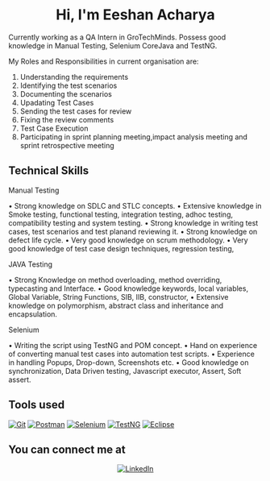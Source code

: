 <h1 align="center">
Hi, I'm Eeshan Acharya
 </h1>

<p>
Currently working as a QA Intern  in GroTechMinds. Possess good knowledge in Manual Testing, Selenium CoreJava and TestNG.

My Roles and Responsibilities in current organisation are:
1.  Understanding the requirements
2.  Identifying the test scenarios	
3.  Documenting the scenarios
4.  Upadating Test Cases
5.  Sending the test cases for review
6.  Fixing the review comments
7.  Test Case Execution
8.  Participating in sprint planning meeting,impact analysis meeting and sprint retrospective meeting	
</p>

## Technical Skills
<p>
Manual Testing

•	Strong knowledge on SDLC and STLC concepts.
•	Extensive knowledge in Smoke testing, functional testing, integration testing, adhoc testing, compatibility testing and system testing.
•	Strong knowledge in writing test cases, test scenarios and test planand reviewing it.
•	Strong knowledge on defect life cycle.
•	Very good knowledge on scrum methodology.
•	Very good knowledge of test case design techniques, regression testing,

JAVA Testing

•	Strong Knowledge on method overloading, method overriding, typecasting and Interface.
•	Good knowledge keywords, local variables, Global Variable, String Functions, SIB, IIB, constructor,
•	Extensive knowledge on polymorphism, abstract class and inheritance and encapsulation.

Selenium

•	Writing the script using TestNG and POM concept.
•	Hand on experience of converting manual test cases into automation test scripts.
•	Experience in handling Popups, Drop-down, Screenshots etc.
•	Good knowledge on synchronization, Data Driven testing, Javascript executor, Assert, Soft assert.
</p>

## Tools used 
<p>
 <a href="#"><img alt="Git" src="https://img.shields.io/badge/Git%20-%23F05033.svg?logo=git&logoColor=white"></a>
     <a href="#"><img alt="Postman" src="https://img.shields.io/badge/Postman-FF6C37?logo=postman&logoColor=white"></a>
	   <a href="#"><img alt="Selenium" src="https://img.shields.io/badge/Selenium-FF6C37?logo=selenium&logoColor=green"></a>
	   <a href="#"><img alt="TestNG" src="https://img.shields.io/badge/TestNG-FF6C37?logo=testng&logoColor=Red"></a>
           <a href="#"><img alt="Eclipse" src="https://img.shields.io/badge/Eclipse-FF6C37?logo=eclipse&logoColor=purple"></a>
</p>

## You can connect me at

<p align="center">	
<a href="https://www.linkedin.com/in/eeshan-acharya-15a044231/" target="_blank"><img src="https://img.icons8.com/bubbles/50/000000/linkedin.png" alt="LinkedIn"/></a>	
</p>


